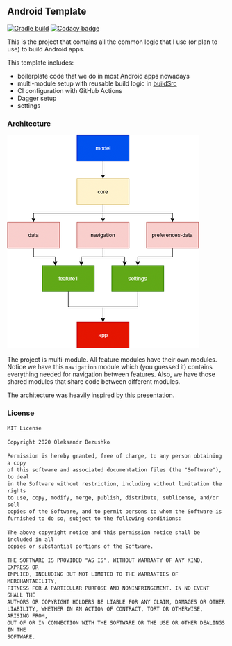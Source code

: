 ## Android Template

[![Gradle build](https://github.com/Insiderser/AndroidTemplate/workflows/Build/badge.svg)](https://github.com/Insiderser/AndroidTemplate/actions?query=branch%3Amaster+workflow%3Abuild)
[![Codacy badge](https://api.codacy.com/project/badge/Grade/041b5a6aaea24bb58766ac38b02263b5)](https://www.codacy.com/manual/Insiderser/AndroidTemplate?utm_source=github.com&amp;utm_medium=referral&amp;utm_content=Insiderser/AndroidTemplate&amp;utm_campaign=Badge_Grade)

This is the project that contains all the common
logic that I use (or plan to use) to build Android apps.

This template includes:

- boilerplate code that we do in most Android apps nowadays
- multi-module setup with reusable build logic in [buildSrc](buildSrc/)
- CI configuration with GitHub Actions
- Dagger setup
- settings

### Architecture

![App hierarchy](hierarchy.png)

The project is multi-module. All feature modules have their own modules.
Notice we have this `navigation` module which (you guessed it) contains
everything needed for navigation between features. Also, we have those
shared modules that share code between different modules.

The architecture was heavily inspired by [this presentation](https://youtu.be/jrnhIgFzgns).

### License

```
MIT License

Copyright 2020 Oleksandr Bezushko

Permission is hereby granted, free of charge, to any person obtaining a copy
of this software and associated documentation files (the "Software"), to deal
in the Software without restriction, including without limitation the rights
to use, copy, modify, merge, publish, distribute, sublicense, and/or sell
copies of the Software, and to permit persons to whom the Software is
furnished to do so, subject to the following conditions:

The above copyright notice and this permission notice shall be included in all
copies or substantial portions of the Software.

THE SOFTWARE IS PROVIDED "AS IS", WITHOUT WARRANTY OF ANY KIND, EXPRESS OR
IMPLIED, INCLUDING BUT NOT LIMITED TO THE WARRANTIES OF MERCHANTABILITY,
FITNESS FOR A PARTICULAR PURPOSE AND NONINFRINGEMENT. IN NO EVENT SHALL THE
AUTHORS OR COPYRIGHT HOLDERS BE LIABLE FOR ANY CLAIM, DAMAGES OR OTHER
LIABILITY, WHETHER IN AN ACTION OF CONTRACT, TORT OR OTHERWISE, ARISING FROM,
OUT OF OR IN CONNECTION WITH THE SOFTWARE OR THE USE OR OTHER DEALINGS IN THE
SOFTWARE.
```

